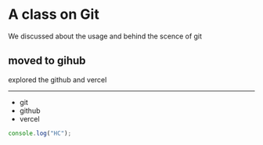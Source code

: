 # A class on Git

We discussed about the usage and behind the scence of git

## moved to gihub

explored the github and vercel

---

- git
- github
- vercel

```javascript
console.log("HC");
```
